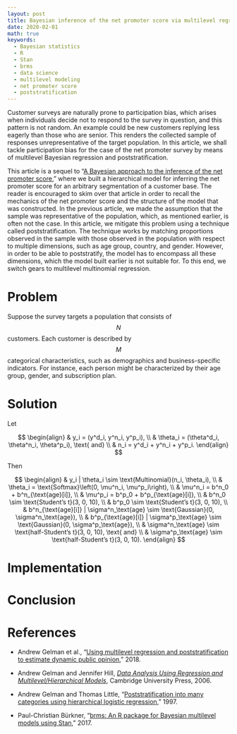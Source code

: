 ```yaml
---
layout: post
title: Bayesian inference of the net promoter score via multilevel regression with poststratification
date: 2020-02-01
math: true
keywords:
  - Bayesian statistics
  - R
  - Stan
  - brms
  - data science
  - multilevel modeling
  - net promoter score
  - poststratification
---
```


Customer surveys are naturally prone to participation bias, which arises when
individuals decide not to respond to the survey in question, and this pattern is
not random. An example could be new customers replying less eagerly than those
who are senior. This renders the collected sample of responses unrepresentative
of the target population. In this article, we shall tackle participation bias
for the case of the net promoter survey by means of multilevel Bayesian
regression and poststratification.

This article is a sequel to “[A Bayesian approach to the inference of the net
promoter score][article],” where we built a hierarchical model for inferring the
net promoter score for an arbitrary segmentation of a customer base. The reader
is encouraged to skim over that article in order to recall the mechanics of the
net promoter score and the structure of the model that was constructed. In the
previous article, we made the assumption that the sample was representative of
the population, which, as mentioned earlier, is often not the case. In this
article, we mitigate this problem using a technique called poststratification.
The technique works by matching proportions observed in the sample with those
observed in the population with respect to multiple dimensions, such as age
group, country, and gender. However, in order to be able to poststratify, the
model has to encompass all these dimensions, which the model built earlier is
not suitable for. To this end, we switch gears to multilevel multinomial
regression.

# Problem

Suppose the survey targets a population that consists of $$N$$ customers. Each
customer is described by $$M$$ categorical characteristics, such as demographics
and business-specific indicators. For instance, each person might be
characterized by their age group, gender, and subscription plan.

# Solution

Let

$$
\begin{align}
& y_i = (y^d_i, y^n_i, y^p_i), \\
& \theta_i = (\theta^d_i, \theta^n_i, \theta^p_i), \text{ and} \\
& n_i = y^d_i + y^n_i + y^p_i.
\end{align}
$$

Then

$$
\begin{align}
& y_i | \theta_i \sim \text{Multinomial}(n_i, \theta_i), \\
& \theta_i = \text{Softmax}\left(0, \mu^n_i, \mu^p_i\right), \\
& \mu^n_i = b^n_0 + b^n_{\text{age}[i]}, \\
& \mu^p_i = b^p_0 + b^p_{\text{age}[i]}, \\
& b^n_0 \sim \text{Student’s t}(3, 0, 10), \\
& b^p_0 \sim \text{Student’s t}(3, 0, 10), \\
& b^n_{\text{age}[i]} | \sigma^n_\text{age} \sim \text{Gaussian}(0, \sigma^n_\text{age}), \\
& b^p_{\text{age}[i]} | \sigma^p_\text{age} \sim \text{Gaussian}(0, \sigma^p_\text{age}), \\
& \sigma^n_\text{age} \sim \text{half-Student’s t}(3, 0, 10), \text{ and} \\
& \sigma^p_\text{age} \sim \text{half-Student’s t}(3, 0, 10).
\end{align}
$$

# Implementation

# Conclusion

# References

* Andrew Gelman et al., “[Using multilevel regression and poststratification to
  estimate dynamic public opinion][MRT],” 2018.

* Andrew Gelman and Jennifer Hill, _[Data Analysis Using Regression and
  Multilevel/Hierarchical Models][MLM]_, Cambridge University Press, 2006.

* Andrew Gelman and Thomas Little, “[Poststratification into many categories
  using hierarchical logistic regression][MRP],” 1997.

* Paul-Christian Bürkner, “[brms: An R package for Bayesian multilevel models
  using Stan][brms],” 2017.

[MLM]: https://doi.org/10.1017/CBO9780511790942
[MRP]: http://www.stat.columbia.edu/~gelman/research/published/poststrat3.pdf
[MRT]: http://www.stat.columbia.edu/~gelman/research/unpublished/MRT(1).pdf
[article]: /2019/08/19/net-promoter.html
[brms]: http://dx.doi.org/10.18637/jss.v080.i01
